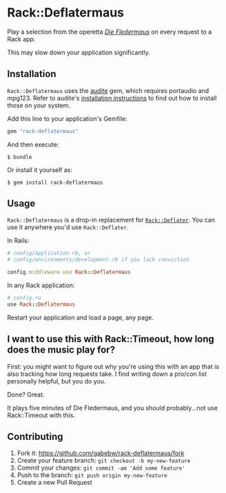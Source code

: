 # Rack::Deflatermaus

Play a selection from the operetta *[Die Fledermaus][wiki]* on every request to
a Rack app.

This may slow down your application significantly.

[wiki]: https://en.wikipedia.org/wiki/Die_Fledermaus

## Installation

`Rack::Deflatermaus` uses the [audite] gem, which requires portaudio and mpg123.
Refer to audite's [installation instructions][audite-libs] to find out how to
install those on your system.

[audite]: https://github.com/georgi/audite
[audite-libs]: https://github.com/georgi/audite#requirements

Add this line to your application's Gemfile:

```ruby
gem "rack-deflatermaus"
```

And then execute:

    $ bundle

Or install it yourself as:

    $ gem install rack-deflatermaus

## Usage

`Rack::Deflatermaus` is a drop-in replacement for [`Rack::Deflater`]. You can
use it anywhere you'd use `Rack::Deflater`.

[`Rack::Deflater`]: http://robots.thoughtbot.com/content-compression-with-rack-deflater

In Rails:

```ruby
# config/application.rb, or
# config/environments/development.rb if you lack conviction

config.middleware.use Rack::Deflatermaus
```

In any Rack application:

```ruby
# config.ru
use Rack::Deflatermaus
```

Restart your application and load a page, any page.

## I want to use this with Rack::Timeout, how long does the music play for?

First: you might want to figure out why you're using this with an app that is
also tracking how long requests take. I find writing down a pro/con list
personally helpful, but you do you.

Done? Great.

It plays five minutes of Die Fledermaus, and you should probably...not use
Rack::Timeout with this.

## Contributing

1. Fork it: https://github.com/gabebw/rack-deflatermaus/fork
2. Create your feature branch: `git checkout -b my-new-feature`
3. Commit your changes: `git commit -am 'Add some feature'`
4. Push to the branch: `git push origin my-new-feature`
5. Create a new Pull Request
